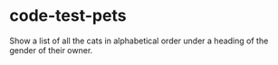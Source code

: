 # code-test-pets
Show a list of all the cats in  alphabetical order under a heading of the gender of their owner. 
